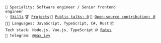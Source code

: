 <code>👷 Speciality: Software engineer / Senior frontend engineer</code><br>
<code>💡 [Skills](SKILLS.md)</code>
<code>🏆 [Projects](PROJECTS.md)</code>
<code>📢 [Public talks: 0](TALKS.md)</code>
<code>👀 [Open-source contribution: 0](CONTRIBUTION.md)</code><br>
<code>🧑‍💻 Languages: JavaScript, TypeScript, C#, Rust</code>
<code>📦 Tech stack: Node.js, Vue.js, TypeScript</code>
<code>🪙 [Rates](RATES.md)</code><br>
<code>💬 telegram: [@max_ivy](https://telegram.me/max_ivy)</code>
